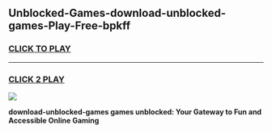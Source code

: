 
## Unblocked-Games-download-unblocked-games-Play-Free-bpkff
<h3>
<a href="https://premium76.site?title=download-unblocked-games&ref=17A">CLICK TO PLAY</a></h3>
<hr>

<h3>
<a href="https://premium76.site?title=download-unblocked-games&ref=17A">CLICK 2 PLAY</a>
  
</h3>

<a href="https://premium76.site?title=download-unblocked-games&ref=17A"><img src="https://clearcache.store/games.png"></a>


**download-unblocked-games games unblocked: Your Gateway to Fun and Accessible Online Gaming**
